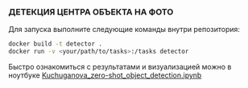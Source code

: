 ### ДЕТЕКЦИЯ ЦЕНТРА ОБЪЕКТА НА ФОТО

Для запуска выполните следующие команды внутри репозитория:

```bash
docker build -t detector .
docker run -v <your/path/to/tasks>:/tasks detector
```
Быстро ознакомиться с результатами и визуализацией можно в ноутбуке [Kuchuganova_zero-shot_object_detection.ipynb](Kuchuganova_zero-shot_object_detection.ipynb)

